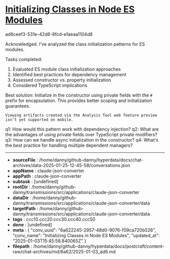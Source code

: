 # [Initializing Classes in Node ES Modules](https://claude.ai/chat/6a622245-2957-48d0-9076-f09ca720b526)

ad6ceef3-531e-42d6-8fcd-e1aeaa1104d8

 Acknowledged. I've analyzed the class initialization patterns for ES modules.

Tasks completed:
1. Evaluated ES module class initialization approaches
2. Identified best practices for dependency management
3. Assessed constructor vs. property initialization
4. Considered TypeScript implications

Best solution: Initialize in the constructor using private fields with the `#` prefix for encapsulation. This provides better scoping and initialization guarantees.
```
Viewing artifacts created via the Analysis Tool web feature preview isn’t yet supported on mobile.
```



q1: How would this pattern work with dependency injection?
q2: What are the advantages of using private fields over TypeScript private modifiers?
q3: How can we handle async initialization in the constructor?
q4: What's the best practice for handling multiple dependent managers?

---

* **sourceFile** : /home/danny/github-danny/hyperdata/docs/chat-archives/data-2025-01-25-12-45-58/conversations.json
* **appName** : claude-json-converter
* **appPath** : claude-json-converter
* **subtask** : [undefined]
* **rootDir** : /home/danny/github-danny/transmissions/src/applications/claude-json-converter
* **dataDir** : /home/danny/github-danny/transmissions/src/applications/claude-json-converter/data
* **targetPath** : /home/danny/github-danny/transmissions/src/applications/claude-json-converter/data
* **tags** : ccc10.ccc20.ccc30.ccc40.ccc50
* **done** : [undefined]
* **meta** : {
  "conv_uuid": "6a622245-2957-48d0-9076-f09ca720b526",
  "conv_name": "Initializing Classes in Node ES Modules",
  "updated_at": "2025-01-03T15:45:58.840065Z"
}
* **filepath** : /home/danny/github-danny/hyperdata/docs/postcraft/content-raw/chat-archives/md/6a62/2025-01-03_ad6.md